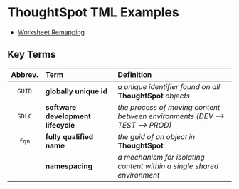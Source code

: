# ThoughtSpot TML Examples

- [Worksheet Remapping][eg-worksheet-remap]


## Key Terms

| Abbrev. | Term                               | Definition                                                                   |
|  :---:  | :---                               | :---                                                                         |
| `GUID`  | __globally unique id__             | *a unique identifier found on all* __ThoughtSpot__ *objects*                 |
| `SDLC`  | __software development lifecycle__ | *the process of moving content between environments (DEV --> TEST --> PROD)* |
| `fqn`   | __fully qualified name__           | *the guid of an object in* __ThoughtSpot__                                   |
|         | __namespacing__                    | *a mechanism for isolating content within a single shared environment*       |

[eg-worksheet-remap]: worksheet-remapping/README.md
